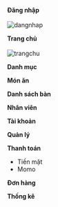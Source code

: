 
<b>Đăng nhập</b>
<br><br>
![dangnhap](https://github.com/vtnghia16/Restaurant-project/assets/80100031/d7d0f499-2c6d-4221-8546-7ea140da85fc)

<b>Trang chủ</b>
<br><br>
![trangchu](https://github.com/vtnghia16/Restaurant-project/assets/80100031/06489fb8-8d85-4a43-b096-d125c02ac525)


<b>Danh mục</b>

<b>Món ăn</b>

<b>Danh sách bàn</b>

<b>Nhân viên</b>

<b>Tài khoản</b>

<b>Quản lý</b>

<b>Thanh toán</b>
- Tiền mặt
- Momo

<b>Đơn hàng</b>

<b>Thống kê</b>







